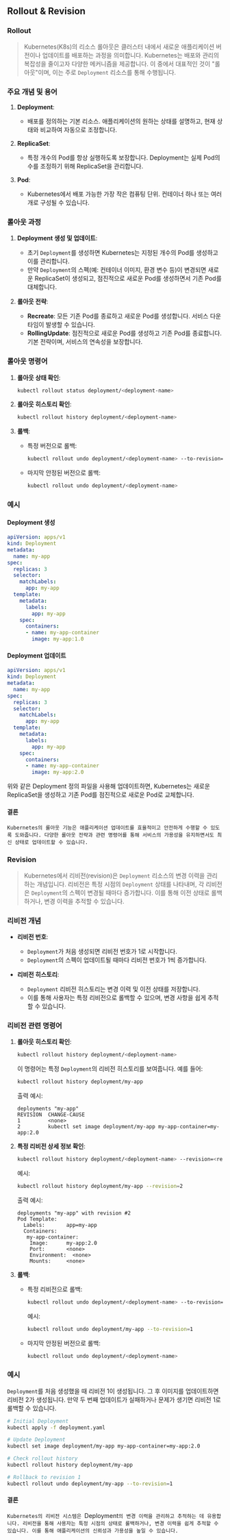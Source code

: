 ## Rollout & Revision

### Rollout

> Kubernetes(K8s)의 리소스 롤아웃은 클러스터 내에서 새로운 애플리케이션 버전이나 업데이트를 배포하는 과정을 의미합니다. Kubernetes는 배포와 관리의 복잡성을 줄이고자 다양한 메커니즘을 제공합니다. 이 중에서 대표적인 것이 "롤아웃"이며, 이는 주로 `Deployment` 리소스를 통해 수행됩니다.

### 주요 개념 및 용어

1. **Deployment**:
   - 배포를 정의하는 기본 리소스. 애플리케이션의 원하는 상태를 설명하고, 현재 상태와 비교하여 자동으로 조정합니다.

2. **ReplicaSet**:
   - 특정 개수의 Pod를 항상 실행하도록 보장합니다. Deployment는 실제 Pod의 수를 조정하기 위해 ReplicaSet을 관리합니다.

3. **Pod**:
   - Kubernetes에서 배포 가능한 가장 작은 컴퓨팅 단위. 컨테이너 하나 또는 여러 개로 구성될 수 있습니다.

### 롤아웃 과정

1. **Deployment 생성 및 업데이트**:
   - 초기 `Deployment`를 생성하면 Kubernetes는 지정된 개수의 Pod를 생성하고 이를 관리합니다.
   - 만약 `Deployment`의 스펙(예: 컨테이너 이미지, 환경 변수 등)이 변경되면 새로운 ReplicaSet이 생성되고, 점진적으로 새로운 Pod를 생성하면서 기존 Pod를 대체합니다.

2. **롤아웃 전략**:
   - **Recreate**: 모든 기존 Pod를 종료하고 새로운 Pod를 생성합니다. 서비스 다운타임이 발생할 수 있습니다.
   - **RollingUpdate**: 점진적으로 새로운 Pod를 생성하고 기존 Pod를 종료합니다. 기본 전략이며, 서비스의 연속성을 보장합니다.

### 롤아웃 명령어

1. **롤아웃 상태 확인**:
   ```bash
   kubectl rollout status deployment/<deployment-name>
   ```

2. **롤아웃 히스토리 확인**:
   ```bash
   kubectl rollout history deployment/<deployment-name>
   ```

3. **롤백**:
   - 특정 버전으로 롤백:
     ```bash
     kubectl rollout undo deployment/<deployment-name> --to-revision=<revision-number>
     ```
   - 마지막 안정된 버전으로 롤백:
     ```bash
     kubectl rollout undo deployment/<deployment-name>
     ```

### 예시

#### Deployment 생성

```yaml
apiVersion: apps/v1
kind: Deployment
metadata:
  name: my-app
spec:
  replicas: 3
  selector:
    matchLabels:
      app: my-app
  template:
    metadata:
      labels:
        app: my-app
    spec:
      containers:
      - name: my-app-container
        image: my-app:1.0
```

#### Deployment 업데이트

```yaml
apiVersion: apps/v1
kind: Deployment
metadata:
  name: my-app
spec:
  replicas: 3
  selector:
    matchLabels:
      app: my-app
  template:
    metadata:
      labels:
        app: my-app
    spec:
      containers:
      - name: my-app-container
        image: my-app:2.0
```

위와 같은 Deployment 정의 파일을 사용해 업데이트하면, Kubernetes는 새로운 ReplicaSet을 생성하고 기존 Pod를 점진적으로 새로운 Pod로 교체합니다.

#### 결론

`Kubernetes의 롤아웃 기능은 애플리케이션 업데이트를 효율적이고 안전하게 수행할 수 있도록 도와줍니다. 다양한 롤아웃 전략과 관련 명령어를 통해 서비스의 가용성을 유지하면서도 최신 상태로 업데이트할 수 있습니다.`



### Revision

>  Kubernetes에서 리비전(revision)은 `Deployment` 리소스의 변경 이력을 관리하는 개념입니다. 리비전은 특정 시점의 `Deployment` 상태를 나타내며, 각 리비전은 `Deployment`의 스펙이 변경될 때마다 증가합니다. 이를 통해 이전 상태로 롤백하거나, 변경 이력을 추적할 수 있습니다.

### 리비전 개념

- **리비전 번호**:
  - `Deployment`가 처음 생성되면 리비전 번호가 1로 시작합니다.
  - `Deployment`의 스펙이 업데이트될 때마다 리비전 번호가 1씩 증가합니다.

- **리비전 히스토리**:
  - `Deployment` 리비전 히스토리는 변경 이력 및 이전 상태를 저장합니다.
  - 이를 통해 사용자는 특정 리비전으로 롤백할 수 있으며, 변경 사항을 쉽게 추적할 수 있습니다.

### 리비전 관련 명령어

1. **롤아웃 히스토리 확인**:
   ```bash
   kubectl rollout history deployment/<deployment-name>
   ```

   이 명령어는 특정 `Deployment`의 리비전 히스토리를 보여줍니다. 예를 들어:

   ```bash
   kubectl rollout history deployment/my-app
   ```

   출력 예시:
   ```
   deployments "my-app"
   REVISION  CHANGE-CAUSE
   1         <none>
   2         kubectl set image deployment/my-app my-app-container=my-app:2.0
   ```

2. **특정 리비전 상세 정보 확인**:
   ```bash
   kubectl rollout history deployment/<deployment-name> --revision=<revision-number>
   ```

   예시:
   ```bash
   kubectl rollout history deployment/my-app --revision=2
   ```

   출력 예시:
   ```
   deployments "my-app" with revision #2
   Pod Template:
     Labels:       app=my-app
     Containers:
      my-app-container:
       Image:      my-app:2.0
       Port:       <none>
       Environment:  <none>
       Mounts:     <none>
   ```

3. **롤백**:
   - 특정 리비전으로 롤백:
     ```bash
     kubectl rollout undo deployment/<deployment-name> --to-revision=<revision-number>
     ```

     예시:
     ```bash
     kubectl rollout undo deployment/my-app --to-revision=1
     ```

   - 마지막 안정된 버전으로 롤백:
     ```bash
     kubectl rollout undo deployment/<deployment-name>
     ```

### 예시

`Deployment`를 처음 생성했을 때 리비전 1이 생성됩니다. 그 후 이미지를 업데이트하면 리비전 2가 생성됩니다. 만약 두 번째 업데이트가 실패하거나 문제가 생기면 리비전 1로 롤백할 수 있습니다.

```bash
# Initial Deployment
kubectl apply -f deployment.yaml

# Update Deployment
kubectl set image deployment/my-app my-app-container=my-app:2.0

# Check rollout history
kubectl rollout history deployment/my-app

# Rollback to revision 1
kubectl rollout undo deployment/my-app --to-revision=1
```

#### 결론

`Kubernetes의 리비전 시스템은 `Deployment`의 변경 이력을 관리하고 추적하는 데 유용합니다. 리비전을 통해 사용자는 특정 시점의 상태로 롤백하거나, 변경 이력을 쉽게 추적할 수 있습니다. 이를 통해 애플리케이션의 신뢰성과 가용성을 높일 수 있습니다.`
